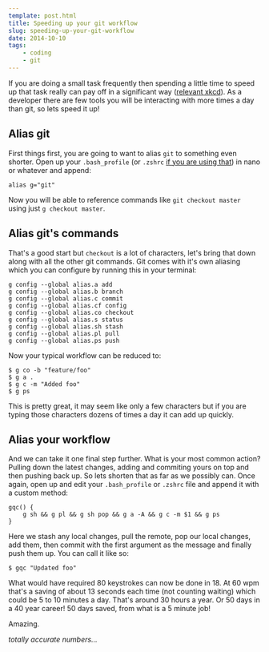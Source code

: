 ```yaml
---
template: post.html
title: Speeding up your git workflow
slug: speeding-up-your-git-workflow
date: 2014-10-10
tags:
    - coding
    - git
---
```


If you are doing a small task frequently then spending a little time to speed up that task really can pay off in a significant way ([relevant xkcd](https://xkcd.com/1205/)). As a developer there are few tools you will be interacting with more times a day than git, so lets speed it up!

## Alias git

First things first, you are going to want to alias `git` to something even shorter. Open up your `.bash_profile` (or `.zshrc` [if you are using that](/blog/post/improve-your-terminal)) in nano or whatever and append:

```
alias g="git"
```

Now you will be able to reference commands like `git checkout master` using just `g checkout master`.


## Alias git's commands

That's a good start but `checkout` is a lot of characters, let's bring that down along with all the other git commands. Git comes with it's own aliasing which you can configure by running this in your terminal:

```
g config --global alias.a add
g config --global alias.b branch
g config --global alias.c commit
g config --global alias.cf config
g config --global alias.co checkout
g config --global alias.s status
g config --global alias.sh stash
g config --global alias.pl pull
g config --global alias.ps push
```

Now your typical workflow can be reduced to:

```
$ g co -b "feature/foo"
$ g a .
$ g c -m "Added foo"
$ g ps
```

This is pretty great, it may seem like only a few characters but if you are typing those characters dozens of times a day it can add up quickly.


## Alias your workflow

And we can take it one final step further. What is your most common action? Pulling down the latest changes, adding and commiting yours on top and then pushing back up. So lets shorten that as far as we possibly can. Once again, open up and edit your `.bash_profile` or `.zshrc` file and append it with a custom method:

```
gqc() {
    g sh && g pl && g sh pop && g a -A && g c -m $1 && g ps
}
```

Here we stash any local changes, pull the remote, pop our local changes, add them, then commit with the first argument as the message and finally push them up. You can call it like so:

```
$ gqc "Updated foo"
```

What would have required 80 keystrokes can now be done in 18. At 60 wpm that's a saving of about 13 seconds each time (not counting waiting) which could be 5 to 10 minutes a day. That's around 30 hours a year. Or 50 days in a 40 year career! 50 days saved, from what is a 5 minute job!

Amazing.

_totally accurate numbers..._